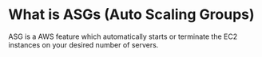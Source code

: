 # What is ASGs (Auto Scaling Groups)
ASG is a AWS feature which automatically starts or terminate the EC2 instances on your desired number of servers.

